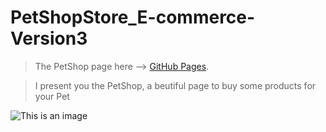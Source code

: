 # PetShopStore_E-commerce-Version3


>The PetShop page here --> [GitHub Pages](https://celfiew.github.io/PetShopStore_E-commerce-Version3/).

> I present you the PetShop, a beutiful page to buy some products for your Pet

![This is an image](https://github.com/celfiew/petshop-pseudo/blob/main/img/celfiew.github.io_petshop-pseudo_.png)
